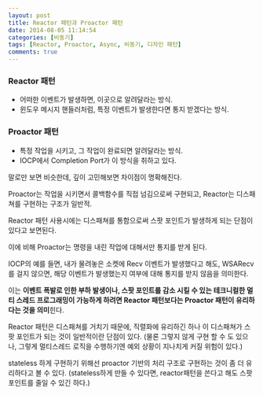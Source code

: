 ```yaml
---
layout: post
title: Reactor 패턴과 Proactor 패턴
date: 2014-08-05 11:14:54
categories: [비동기]
tags: [Reactor, Proactor, Async, 비동기, 디자인 패턴]
comments: true
---
```


### Reactor 패턴
* 어떠한 이벤트가 발생하면, 이곳으로 알려달라는 방식.
* 윈도우 메시지 핸들러처럼, 특정 이벤트가 발생한다면 통지 받겠다는 방식.

### Proactor 패턴
* 특정 작업을 시키고, 그 작업이 완료되면 알려달라는 방식.
* IOCP에서 Completion Port가 이 방식을 취하고 있다.


말로만 보면 비슷한데, 깊이 고민해보면 차이점이 명확해진다.

Proactor는 작업을 시키면서 콜백함수를 직접 넘김으로써 구현되고, Reactor는 디스패쳐를 구현하는 구조가 일반적.

Reactor 패턴 사용시에는 디스패쳐를 통함으로써 스팟 포인트가 발생하게 되는 단점이 있다고 보면된다.

이에 비해 Proactor는 명령을 내린 작업에 대해서만 통지를 받게 된다.

IOCP의 예를 들면, 내가 물려놓은 소켓에 Recv 이벤트가 발생했다고 해도, WSARecv를 걸지 않으면, 해당 이벤트가 발생했는지 여부에 대해 통지를 받지 않음을 의미한다.

이는 **이벤트 폭발로 인한 부하 발생이나, 스팟 포인트를 감소 시킬 수 있는 테크니컬한 멀티 스레드 프로그래밍이 가능하게 하려면 Reactor 패턴보다는 Proactor 패턴이 유리하다는 것을 의미**힌다.


Reactor 패턴은 디스패쳐를 거치기 때문에, 직렬화에 유리하긴 하나 이 디스패쳐가 스팟 포인트가 되는 것이 일반적이란 단점이 있다. (물론 그렇지 않게 구현 할 수 도 있으나, 그렇게 멀티스레드 로직을 수행하기엔 예외 상황이 지나치게 커질 위험이 있다.) 

stateless 하게 구현하기 위해선 proactor 기반의 처리 구조로 구현하는 것이 좀 더 유리하다고 볼 수 있다. (stateless하게 만들 수 있다면, reactor패턴을 쓴다고 해도 스팟 포인트를 줄일 수 있긴 하다.)